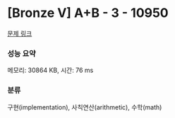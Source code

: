 # [Bronze V] A+B - 3 - 10950 

[문제 링크](https://www.acmicpc.net/problem/10950) 

### 성능 요약

메모리: 30864 KB, 시간: 76 ms

### 분류

구현(implementation), 사칙연산(arithmetic), 수학(math)

